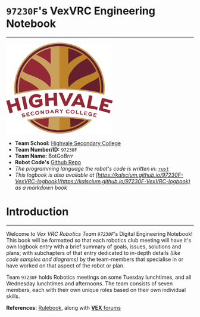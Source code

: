 # `97230F`'s VexVRC Engineering Notebook
---
![Highvale Logo](assets/logo.svg)

- **Team School:** [Highvale Secondary College](https://www.highvalesc.vic.edu.au/)
- **Team Number/ID:** `97230F`
- **Team Name:** BotGo*Brrr*
- **Robot Code's** [Github Repo](https://github.com/kalscium/BotGoBrrr)
- *The programming language the robot's code is written in:* *[`rust`](https://www.rust-lang.org/)*
- *This logbook is also available at [https://kalscium.github.io/97230F-VexVRC-logbook](https://kalscium.github.io/97230F-VexVRC-logbook) as a markdown book*

# Introduction
---
Welcome to *Vex VRC Robotics Team `97230F`*'s Digital Engineering Notebook! This book will be formatted so that each robotics club meeting will have it's own logbook entry with a brief summary of goals, issues, solutions and plans; with subchapters of that entry dedicated to in-depth details *(like code samples and diagrams)* by the team-members that specialise in or have worked on that aspect of the robot or plan.

Team `97230F` holds Robotics meetings on some Tuesday lunchtimes, and all Wednesday lunchtimes and afternoons. The team consists of seven members, each with their own unique roles based on their own individual skills.

**References:** [Rulebook](https://content.vexrobotics.com/docs/2024-2025/v5rc-high-stakes/High-Stakes-0806.pdf), along with [**VEX** forums](https://www.vexforum.com/)

